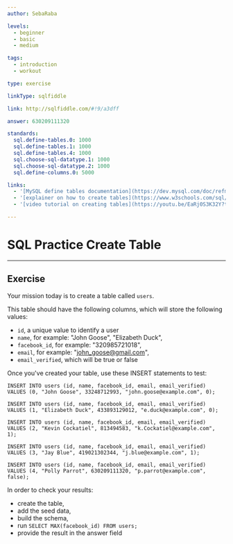 ```yaml
---
author: SebaRaba

levels:
  - beginner
  - basic
  - medium

tags:
  - introduction
  - workout

type: exercise

linkType: sqlfiddle

link: http://sqlfiddle.com/#!9/a3dff

answer: 630209111320

standards:
  sql.define-tables.0: 1000
  sql.define-tables.1: 1000
  sql.define-tables.4: 1000
  sql.choose-sql-datatype.1: 1000
  sql.choose-sql-datatype.2: 1000
  sql.define-columns.0: 5000

links:
  - '[MySQL define tables documentation](https://dev.mysql.com/doc/refman/5.7/en/creating-tables.html){website}'
  - '[explainer on how to create tables](https://www.w3schools.com/sql/sql_create_table.asp){website}'
  - '[video tutorial on creating tables](https://youtu.be/EaRj0S3K32Y?t=58s){video}'

---
```


# SQL Practice Create Table

---        
## Exercise

Your mission today is to create a table called `users`.

This table should have the following columns, which will store the following values:
- `id`, a unique value to identify a user
- `name`, for example: "John Goose", "Elizabeth Duck",
- `facebook_id`, for example: "320985721018",
- `email`, for example: "john_goose@gmail.com",
- `email_verified`, which will be true or false

Once you've created your table, use these INSERT statements to test:

```
INSERT INTO users (id, name, facebook_id, email, email_verified)
VALUES (0, "John Goose", 33248712993, "john.goose@example.com", 0);

INSERT INTO users (id, name, facebook_id, email, email_verified)
VALUES (1, "Elizabeth Duck", 433893129012, "e.duck@example.com", 0);

INSERT INTO users (id, name, facebook_id, email, email_verified)
VALUES (2, "Kevin Cockatiel", 813494583, "k.Cockatiel@example.com", 1);

INSERT INTO users (id, name, facebook_id, email, email_verified)
VALUES (3, "Jay Blue", 419021302344, "j.blue@example.com", 1);

INSERT INTO users (id, name, facebook_id, email, email_verified)
VALUES (4, "Polly Parrot", 630209111320, "p.parrot@example.com", false);
```

In order to check your results:
- create the table,
- add the seed data,
- build the schema,
- run `SELECT MAX(facebook_id) FROM users;`
- provide the result in the answer field
